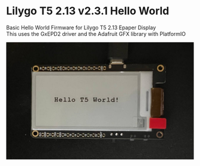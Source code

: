 # Lilygo T5 2.13 v2.3.1 Hello World
 Basic Hello World Firmware for Lilygo T5 2.13 Epaper Display  
 This uses the GxEPD2 driver and the Adafruit GFX library with PlatformIO  

 ![T5 Screen](https://github.com/bigdoug2005/Lilygo-T5-2.13-v2.3.1-Hello-World/blob/main/t5.jpg?raw=true)
